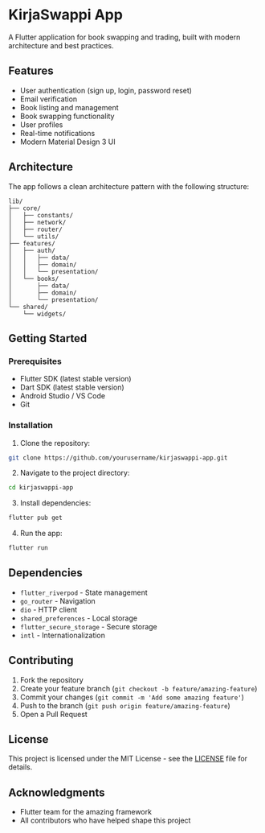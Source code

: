 # KirjaSwappi App

A Flutter application for book swapping and trading, built with modern architecture and best practices.

## Features

- User authentication (sign up, login, password reset)
- Email verification
- Book listing and management
- Book swapping functionality
- User profiles
- Real-time notifications
- Modern Material Design 3 UI

## Architecture

The app follows a clean architecture pattern with the following structure:

```
lib/
├── core/
│   ├── constants/
│   ├── network/
│   ├── router/
│   └── utils/
├── features/
│   ├── auth/
│   │   ├── data/
│   │   ├── domain/
│   │   └── presentation/
│   └── books/
│       ├── data/
│       ├── domain/
│       └── presentation/
└── shared/
    └── widgets/
```

## Getting Started

### Prerequisites

- Flutter SDK (latest stable version)
- Dart SDK (latest stable version)
- Android Studio / VS Code
- Git

### Installation

1. Clone the repository:
```bash
git clone https://github.com/yourusername/kirjaswappi-app.git
```

2. Navigate to the project directory:
```bash
cd kirjaswappi-app
```

3. Install dependencies:
```bash
flutter pub get
```

4. Run the app:
```bash
flutter run
```

## Dependencies

- `flutter_riverpod` - State management
- `go_router` - Navigation
- `dio` - HTTP client
- `shared_preferences` - Local storage
- `flutter_secure_storage` - Secure storage
- `intl` - Internationalization

## Contributing

1. Fork the repository
2. Create your feature branch (`git checkout -b feature/amazing-feature`)
3. Commit your changes (`git commit -m 'Add some amazing feature'`)
4. Push to the branch (`git push origin feature/amazing-feature`)
5. Open a Pull Request

## License

This project is licensed under the MIT License - see the [LICENSE](LICENSE) file for details.

## Acknowledgments

- Flutter team for the amazing framework
- All contributors who have helped shape this project
